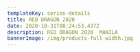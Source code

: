 ```yaml
---
templateKey: series-details
title: RED DRAGON 2020
date: 2020-10-31T08:24:53.437Z
description: RED DRAGON 2020  MANILA
bannerImage: /img/products-full-width.jpg
---
```

